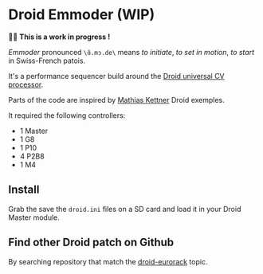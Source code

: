 # Droid Emmoder (WIP)

👷‍♂️ **This is a work in progress !**

_Emmoder_ pronounced `\ɑ̃.mɔ.de\` means _to initiate_, _to set in motion_, _to start_ in Swiss-French patois.

It's a performance sequencer build around the [Droid universal CV processor](https://shop.dermannmitdermaschine.de/pages/droid-universal-cv-processor).

Parts of the code are inspired by [Mathias Kettner](https://dmmdm.de/) Droid exemples.

It required the following controllers:

- 1 Master
- 1 G8
- 1 P10
- 4 P2B8
- 1 M4

## Install

Grab the save the `droid.ini` files on a SD card and load it in your Droid Master module.

## Find other Droid patch on Github

By searching repository that match the [droid-eurorack](https://github.com/topics/droid-eurorack) topic.
